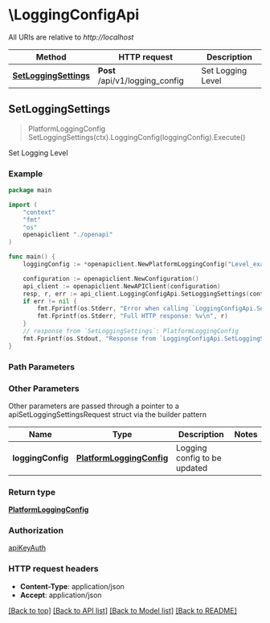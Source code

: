 # \LoggingConfigApi

All URIs are relative to *http://localhost*

Method | HTTP request | Description
------------- | ------------- | -------------
[**SetLoggingSettings**](LoggingConfigApi.md#SetLoggingSettings) | **Post** /api/v1/logging_config | Set Logging Level



## SetLoggingSettings

> PlatformLoggingConfig SetLoggingSettings(ctx).LoggingConfig(loggingConfig).Execute()

Set Logging Level

### Example

```go
package main

import (
    "context"
    "fmt"
    "os"
    openapiclient "./openapi"
)

func main() {
    loggingConfig := *openapiclient.NewPlatformLoggingConfig("Level_example", int32(123), "RolloverPattern_example") // PlatformLoggingConfig | Logging config to be updated

    configuration := openapiclient.NewConfiguration()
    api_client := openapiclient.NewAPIClient(configuration)
    resp, r, err := api_client.LoggingConfigApi.SetLoggingSettings(context.Background()).LoggingConfig(loggingConfig).Execute()
    if err != nil {
        fmt.Fprintf(os.Stderr, "Error when calling `LoggingConfigApi.SetLoggingSettings``: %v\n", err)
        fmt.Fprintf(os.Stderr, "Full HTTP response: %v\n", r)
    }
    // response from `SetLoggingSettings`: PlatformLoggingConfig
    fmt.Fprintf(os.Stdout, "Response from `LoggingConfigApi.SetLoggingSettings`: %v\n", resp)
}
```

### Path Parameters



### Other Parameters

Other parameters are passed through a pointer to a apiSetLoggingSettingsRequest struct via the builder pattern


Name | Type | Description  | Notes
------------- | ------------- | ------------- | -------------
 **loggingConfig** | [**PlatformLoggingConfig**](PlatformLoggingConfig.md) | Logging config to be updated | 

### Return type

[**PlatformLoggingConfig**](PlatformLoggingConfig.md)

### Authorization

[apiKeyAuth](../README.md#apiKeyAuth)

### HTTP request headers

- **Content-Type**: application/json
- **Accept**: application/json

[[Back to top]](#) [[Back to API list]](../README.md#documentation-for-api-endpoints)
[[Back to Model list]](../README.md#documentation-for-models)
[[Back to README]](../README.md)

